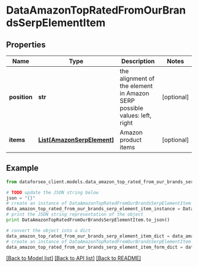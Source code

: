 # DataAmazonTopRatedFromOurBrandsSerpElementItem


## Properties

Name | Type | Description | Notes
------------ | ------------- | ------------- | -------------
**position** | **str** | the alignment of the element in Amazon SERP possible values: left, right | [optional] 
**items** | [**List[AmazonSerpElement]**](AmazonSerpElement.md) | Amazon product items | [optional] 

## Example

```python
from dataforseo_client.models.data_amazon_top_rated_from_our_brands_serp_element_item import DataAmazonTopRatedFromOurBrandsSerpElementItem

# TODO update the JSON string below
json = "{}"
# create an instance of DataAmazonTopRatedFromOurBrandsSerpElementItem from a JSON string
data_amazon_top_rated_from_our_brands_serp_element_item_instance = DataAmazonTopRatedFromOurBrandsSerpElementItem.from_json(json)
# print the JSON string representation of the object
print DataAmazonTopRatedFromOurBrandsSerpElementItem.to_json()

# convert the object into a dict
data_amazon_top_rated_from_our_brands_serp_element_item_dict = data_amazon_top_rated_from_our_brands_serp_element_item_instance.to_dict()
# create an instance of DataAmazonTopRatedFromOurBrandsSerpElementItem from a dict
data_amazon_top_rated_from_our_brands_serp_element_item_form_dict = data_amazon_top_rated_from_our_brands_serp_element_item.from_dict(data_amazon_top_rated_from_our_brands_serp_element_item_dict)
```
[[Back to Model list]](../README.md#documentation-for-models) [[Back to API list]](../README.md#documentation-for-api-endpoints) [[Back to README]](../README.md)


